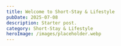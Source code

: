 ```yaml
---
title: Welcome to Short-Stay & Lifestyle
pubDate: 2025-07-08
description: Starter post.
category: Short-Stay & Lifestyle
heroImage: /images/placeholder.webp
---
```


